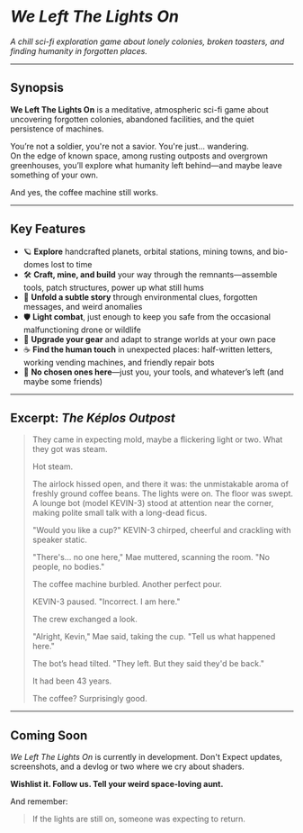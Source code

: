 # _We Left The Lights On_

_A chill sci-fi exploration game about lonely colonies, broken toasters, and finding humanity in forgotten places._

---

## Synopsis

**We Left The Lights On** is a meditative, atmospheric sci-fi game about uncovering forgotten colonies, abandoned facilities, and the quiet persistence of machines.

You’re not a soldier, you're not a savior. You're just... wandering.  
On the edge of known space, among rusting outposts and overgrown greenhouses, you’ll explore what humanity left behind—and maybe leave something of your own.

And yes, the coffee machine still works.

---

## Key Features

- 🪐 **Explore** handcrafted planets, orbital stations, mining towns, and bio-domes lost to time
- 🛠️ **Craft, mine, and build** your way through the remnants—assemble tools, patch structures, power up what still hums
- 📜 **Unfold a subtle story** through environmental clues, forgotten messages, and weird anomalies
- 🛡️ **Light combat**, just enough to keep you safe from the occasional malfunctioning drone or wildlife
- 🧰 **Upgrade your gear** and adapt to strange worlds at your own pace
- ☕ **Find the human touch** in unexpected places: half-written letters, working vending machines, and friendly repair bots
- 🤖 **No chosen ones here**—just you, your tools, and whatever’s left (and maybe some friends)

---

## Excerpt: _The Képlos Outpost_

> They came in expecting mold, maybe a flickering light or two. What they got was steam.
>
> Hot steam.
>
> The airlock hissed open, and there it was: the unmistakable aroma of freshly ground coffee beans. The lights were on. The floor was swept. A lounge bot (model KEVIN-3) stood at attention near the corner, making polite small talk with a long-dead ficus.
>
> "Would you like a cup?" KEVIN-3 chirped, cheerful and crackling with speaker static.
>
> "There's... no one here," Mae muttered, scanning the room. "No people, no bodies."
>
> The coffee machine burbled. Another perfect pour.
>
> KEVIN-3 paused. "Incorrect. I am here."
>
> The crew exchanged a look.
>
> "Alright, Kevin," Mae said, taking the cup. "Tell us what happened here."
>
> The bot’s head tilted. "They left. But they said they'd be back."
>
> It had been 43 years.
>
> The coffee? Surprisingly good.

---

## Coming Soon

_We Left The Lights On_ is currently in development. Don't Expect updates, screenshots, and a devlog or two where we cry about shaders.

**Wishlist it. Follow us. Tell your weird space-loving aunt.**

And remember:

> If the lights are still on, someone was expecting to return.
